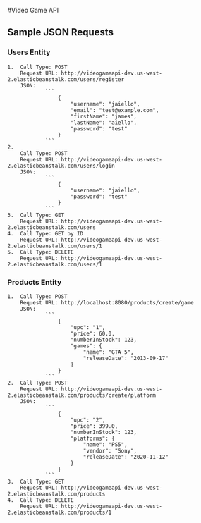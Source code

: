 #Video Game API
## Sample JSON Requests
### Users Entity
	1.	Call Type: POST
		Request URL: http://videogameapi-dev.us-west-2.elasticbeanstalk.com/users/register
		JSON: 
				```
					{
						"username": "jaiello",
						"email": "test@example.com",
						"firstName": "james",
						"lastName": "aiello",
						"password": "test"
					}
				```
	2.	
		Call Type: POST
		Request URL: http://videogameapi-dev.us-west-2.elasticbeanstalk.com/users/login
		JSON: 
				```
					{
						"username": "jaiello",
						"password": "test"
					}
				```
	3.	Call Type: GET
		Request URL: http://videogameapi-dev.us-west-2.elasticbeanstalk.com/users
	4. 	Call Type: GET by ID
		Request URL: http://videogameapi-dev.us-west-2.elasticbeanstalk.com/users/1
	5.	Call Type: DELETE
		Request URL: http://videogameapi-dev.us-west-2.elasticbeanstalk.com/users/1
		
### Products Entity
	1.	Call Type: POST
		Request URL: http://localhost:8080/products/create/game
		JSON: 
				```
					{
						"upc": "1",
						"price": 60.0,
						"numberInStock": 123,
						"games": {
							"name": "GTA 5",
							"releaseDate": "2013-09-17"
						}
					}
				```
	2.	Call Type: POST
		Request URL: http://videogameapi-dev.us-west-2.elasticbeanstalk.com/products/create/platform
		JSON: 
				```
					{
						"upc": "2",
						"price": 399.0,
						"numberInStock": 123,
						"platforms": {
							"name": "PS5",
							"vendor": "Sony",
							"releaseDate": "2020-11-12"
						}
					}
				```
	3.	Call Type: GET
		Request URL: http://videogameapi-dev.us-west-2.elasticbeanstalk.com/products
	4.	Call Type: DELETE
		Request URL: http://videogameapi-dev.us-west-2.elasticbeanstalk.com/products/1
